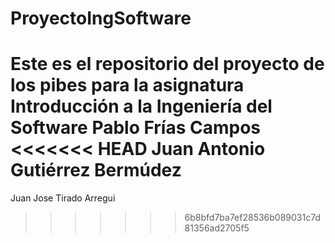 # ProyectoIngSoftware
Este es el repositorio del proyecto de los pibes para la asignatura Introducción a la Ingeniería del Software
Pablo Frías Campos
<<<<<<< HEAD
Juan Antonio Gutiérrez Bermúdez
=======
Juan Jose Tirado Arregui

>>>>>>> 6b8bfd7ba7ef28536b089031c7d81356ad2705f5
